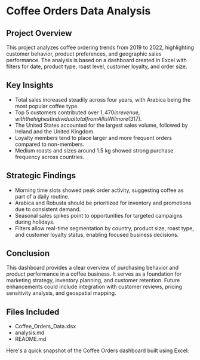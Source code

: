 # Coffee Orders Data Analysis

## Project Overview

This project analyzes coffee ordering trends from 2019 to 2022, highlighting customer behavior, product preferences, and geographic sales performance. The analysis is based on a dashboard created in Excel with filters for date, product type, roast level, customer loyalty, and order size.

## Key Insights

- Total sales increased steadily across four years, with Arabica being the most popular coffee type.
- Top 5 customers contributed over $1,470 in revenue, with the highest individual total from Allis Wilmore ($317).
- The United States accounted for the largest sales volume, followed by Ireland and the United Kingdom.
- Loyalty members tend to place larger and more frequent orders compared to non-members.
- Medium roasts and sizes around 1.5 kg showed strong purchase frequency across countries.

## Strategic Findings

- Morning time slots showed peak order activity, suggesting coffee as part of a daily routine.
- Arabica and Robusta should be prioritized for inventory and promotions due to consistent demand.
- Seasonal sales spikes point to opportunities for targeted campaigns during holidays.
- Filters allow real-time segmentation by country, product size, roast type, and customer loyalty status, enabling focused business decisions.

## Conclusion

This dashboard provides a clear overview of purchasing behavior and product performance in a coffee business. It serves as a foundation for marketing strategy, inventory planning, and customer retention. Future enhancements could include integration with customer reviews, pricing sensitivity analysis, and geospatial mapping.

## Files Included

- Coffee_Orders_Data.xlsx
- analysis.md
- README.md

Here's a quick snapshot of the Coffee Orders dashboard built using Excel: 
